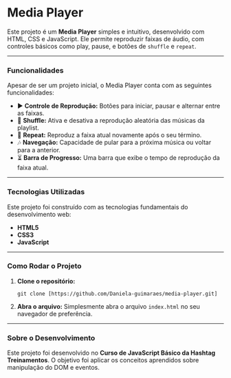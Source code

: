 
# Media Player

Este projeto é um **Media Player** simples e intuitivo, desenvolvido com HTML, CSS e JavaScript. Ele permite reproduzir faixas de áudio, com controles básicos como play, pause, e botões de `shuffle` e `repeat`.

-----

### Funcionalidades

Apesar de ser um projeto inicial, o Media Player conta com as seguintes funcionalidades:

  - ▶️ **Controle de Reprodução:** Botões para iniciar, pausar e alternar entre as faixas.
  - 🔀 **Shuffle:** Ativa e desativa a reprodução aleatória das músicas da playlist.
  - 🔁 **Repeat:** Reproduz a faixa atual novamente após o seu término.
  - 🎶 **Navegação:** Capacidade de pular para a próxima música ou voltar para a anterior.
  - ⏳ **Barra de Progresso:** Uma barra que exibe o tempo de reprodução da faixa atual.

-----

### Tecnologias Utilizadas

Este projeto foi construído com as tecnologias fundamentais do desenvolvimento web:

  * **HTML5**
  * **CSS3**
  * **JavaScript**

-----

### Como Rodar o Projeto

1.  **Clone o repositório:**
    ```
    git clone [https://github.com/Daniela-guimaraes/media-player.git]
    ```
2.  **Abra o arquivo:**
    Simplesmente abra o arquivo `index.html` no seu navegador de preferência.

-----

### Sobre o Desenvolvimento

Este projeto foi desenvolvido no **Curso de JavaScript Básico da Hashtag Treinamentos**. O objetivo foi aplicar os conceitos aprendidos sobre manipulação do DOM e eventos.

